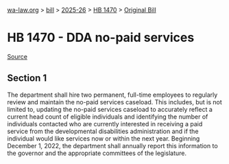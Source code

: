 [wa-law.org](/) > [bill](/bill/) > [2025-26](/bill/2025-26/) > [HB 1470](/bill/2025-26/hb/1470/) > [Original Bill](/bill/2025-26/hb/1470/1/)

# HB 1470 - DDA no-paid services

[Source](http://lawfilesext.leg.wa.gov/biennium/2025-26/Pdf/Bills/House%20Bills/1470.pdf)

## Section 1
The department shall hire two permanent, full-time employees to regularly review and maintain the no-paid services caseload. This includes, but is not limited to, updating the no-paid services caseload to accurately reflect a current head count of eligible individuals and identifying the number of individuals contacted who are currently interested in receiving a paid service from the developmental disabilities administration and if the individual would like services now or within the next year. Beginning December 1, 2022, the department shall annually report this information to the governor and the appropriate committees of the legislature.
